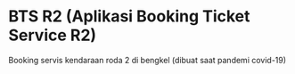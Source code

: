 # BTS R2 (Aplikasi Booking Ticket Service R2)
Booking servis kendaraan roda 2 di bengkel (dibuat saat pandemi covid-19)
